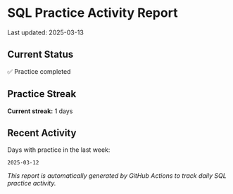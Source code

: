 # SQL Practice Activity Report

Last updated: 2025-03-13

## Current Status

✅ Practice completed

## Practice Streak

**Current streak:** 1 days

## Recent Activity

Days with practice in the last week:

```
2025-03-12
```

*This report is automatically generated by GitHub Actions to track daily SQL practice activity.*
